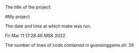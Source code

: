 The title of the project: 

#My project 

The date and time at which make was run.

Fri Mar 11 17:28:46 MSK 2022

The number of lines of code contained in guessinggame.sh: 
29
